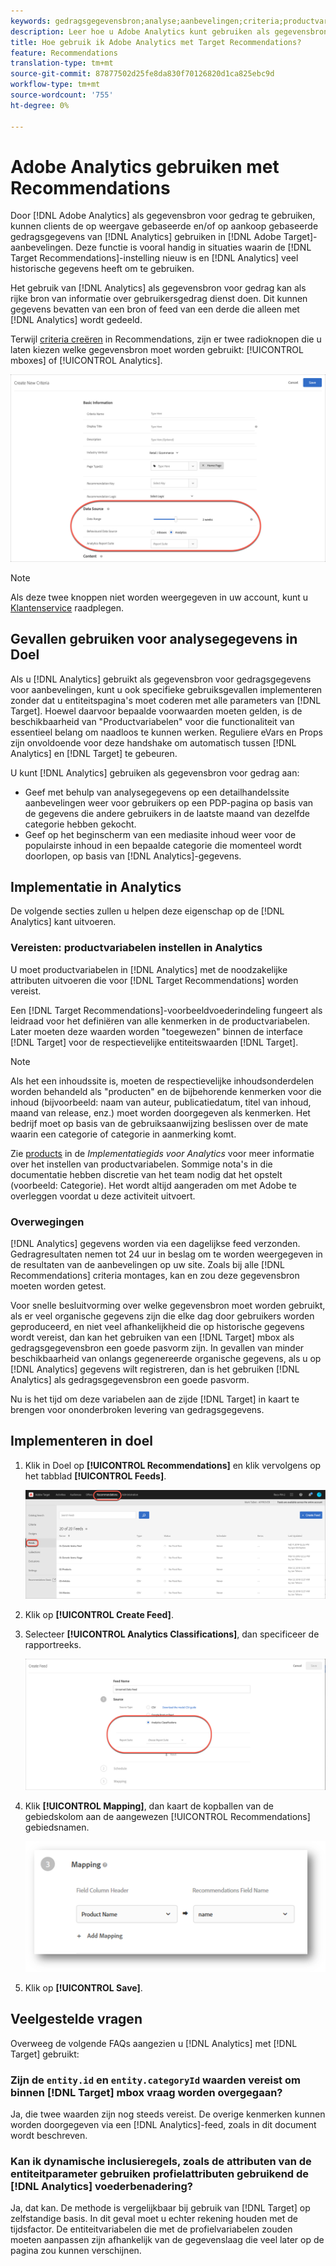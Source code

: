 ```yaml
---
keywords: gedragsgegevensbron;analyse;aanbevelingen;criteria;productvariabelen
description: Leer hoe u Adobe Analytics kunt gebruiken als gegevensbron voor gedragingen om de op weergave gebaseerde en/of op aankoop gebaseerde gedragsgegevens van Analytics in Target Recommendations te gebruiken.
title: Hoe gebruik ik Adobe Analytics met Target Recommendations?
feature: Recommendations
translation-type: tm+mt
source-git-commit: 87877502d25fe8da830f70126820d1ca825ebc9d
workflow-type: tm+mt
source-wordcount: '755'
ht-degree: 0%

---
```



# Adobe Analytics gebruiken met Recommendations

Door [!DNL Adobe Analytics] als gegevensbron voor gedrag te gebruiken, kunnen clients de op weergave gebaseerde en/of op aankoop gebaseerde gedragsgegevens van [!DNL Analytics] gebruiken in [!DNL Adobe Target]-aanbevelingen. Deze functie is vooral handig in situaties waarin de [!DNL Target Recommendations]-instelling nieuw is en [!DNL Analytics] veel historische gegevens heeft om te gebruiken.

Het gebruik van [!DNL Analytics] als gegevensbron voor gedrag kan als rijke bron van informatie over gebruikersgedrag dienst doen. Dit kunnen gegevens bevatten van een bron of feed van een derde die alleen met [!DNL Analytics] wordt gedeeld.

Terwijl [criteria creëren](/help/c-recommendations/c-algorithms/create-new-algorithm.md) in Recommendations, zijn er twee radioknopen die u laten kiezen welke gegevensbron moet worden gebruikt: [!UICONTROL mboxes] of [!UICONTROL Analytics].

![Knoppen voor gegevensbron van gedrag](/help/c-recommendations/c-algorithms/assets/behavioral-data-source.png)

>[!NOTE]
>
>Als deze twee knoppen niet worden weergegeven in uw account, kunt u [Klantenservice](/help/cmp-resources-and-contact-information.md#reference_ACA3391A00EF467B87930A450050077C) raadplegen.

## Gevallen gebruiken voor analysegegevens in Doel

Als u [!DNL Analytics] gebruikt als gegevensbron voor gedragsgegevens voor aanbevelingen, kunt u ook specifieke gebruiksgevallen implementeren zonder dat u entiteitspagina&#39;s moet coderen met alle parameters van [!DNL Target]. Hoewel daarvoor bepaalde voorwaarden moeten gelden, is de beschikbaarheid van &quot;Productvariabelen&quot; voor die functionaliteit van essentieel belang om naadloos te kunnen werken. Reguliere eVars en Props zijn onvoldoende voor deze handshake om automatisch tussen [!DNL Analytics] en [!DNL Target] te gebeuren.

U kunt [!DNL Analytics] gebruiken als gegevensbron voor gedrag aan:

* Geef met behulp van analysegegevens op een detailhandelssite aanbevelingen weer voor gebruikers op een PDP-pagina op basis van de gegevens die andere gebruikers in de laatste maand van dezelfde categorie hebben gekocht.
* Geef op het beginscherm van een mediasite inhoud weer voor de populairste inhoud in een bepaalde categorie die momenteel wordt doorlopen, op basis van [!DNL Analytics]-gegevens.

## Implementatie in Analytics

De volgende secties zullen u helpen deze eigenschap op de [!DNL Analytics] kant uitvoeren.

### Vereisten: productvariabelen instellen in Analytics

U moet productvariabelen in [!DNL Analytics] met de noodzakelijke attributen uitvoeren die voor [!DNL Target Recommendations] worden vereist.

Een [!DNL Target Recommendations]-voorbeeldvoederindeling fungeert als leidraad voor het definiëren van alle kenmerken in de productvariabelen. Later moeten deze waarden worden &quot;toegewezen&quot; binnen de interface [!DNL Target] voor de respectievelijke entiteitswaarden [!DNL Target].

>[!NOTE]
>
>Als het een inhoudssite is, moeten de respectievelijke inhoudsonderdelen worden behandeld als &quot;producten&quot; en de bijbehorende kenmerken voor die inhoud (bijvoorbeeld: naam van auteur, publicatiedatum, titel van inhoud, maand van release, enz.) moet worden doorgegeven als kenmerken. Het bedrijf moet op basis van de gebruiksaanwijzing beslissen over de mate waarin een categorie of categorie in aanmerking komt.

Zie [products](https://experienceleague.adobe.com/docs/analytics/implementation/vars/page-vars/products.html) in de *Implementatiegids voor Analytics* voor meer informatie over het instellen van productvariabelen. Sommige nota&#39;s in die documentatie hebben discretie van het team nodig dat het opstelt (voorbeeld: Categorie). Het wordt altijd aangeraden om met Adobe te overleggen voordat u deze activiteit uitvoert.

### Overwegingen

[!DNL Analytics] gegevens worden via een dagelijkse feed verzonden. Gedragresultaten nemen tot 24 uur in beslag om te worden weergegeven in de resultaten van de aanbevelingen op uw site. Zoals bij alle [!DNL Recommendations] criteria montages, kan en zou deze gegevensbron moeten worden getest.

Voor snelle besluitvorming over welke gegevensbron moet worden gebruikt, als er veel organische gegevens zijn die elke dag door gebruikers worden geproduceerd, en niet veel afhankelijkheid die op historische gegevens wordt vereist, dan kan het gebruiken van een [!DNL Target] mbox als gedragsgegevensbron een goede pasvorm zijn. In gevallen van minder beschikbaarheid van onlangs gegenereerde organische gegevens, als u op [!DNL Analytics] gegevens wilt registreren, dan is het gebruiken [!DNL Analytics] als gedragsgegevensbron een goede pasvorm.

Nu is het tijd om deze variabelen aan de zijde [!DNL Target] in kaart te brengen voor ononderbroken levering van gedragsgegevens.

## Implementeren in doel

1. Klik in Doel op **[!UICONTROL Recommendations]** en klik vervolgens op het tabblad **[!UICONTROL Feeds]**.

   ![Feeds](/help/c-recommendations/c-algorithms/assets/feeds-tab.png)

1. Klik op **[!UICONTROL Create Feed]**.

1. Selecteer **[!UICONTROL Analytics Classifications]**, dan specificeer de rapportreeks.

   ![Klassificaties voor analyse, optie](/help/c-recommendations/c-algorithms/assets/analytics-classifications.png)

1. Klik **[!UICONTROL Mapping]**, dan kaart de kopballen van de gebiedskolom aan de aangewezen [!UICONTROL Recommendations] gebiedsnamen.

   ![Sectie Toewijzing](/help/c-recommendations/c-algorithms/assets/mapping.png)

1. Klik op **[!UICONTROL Save]**.

## Veelgestelde vragen

Overweeg de volgende FAQs aangezien u [!DNL Analytics] met [!DNL Target] gebruikt:

### Zijn de `entity.id` en `entity.categoryId` waarden vereist om binnen [!DNL Target] mbox vraag worden overgegaan?

Ja, die twee waarden zijn nog steeds vereist. De overige kenmerken kunnen worden doorgegeven via een [!DNL Analytics]-feed, zoals in dit document wordt beschreven.

### Kan ik dynamische inclusieregels, zoals de attributen van de entiteitparameter gebruiken profielattributen gebruikend de [!DNL Analytics] voederbenadering?

Ja, dat kan. De methode is vergelijkbaar bij gebruik van [!DNL Target] op zelfstandige basis. In dit geval moet u echter rekening houden met de tijdsfactor. De entiteitvariabelen die met de profielvariabelen zouden moeten aanpassen zijn afhankelijk van de gegevenslaag die veel later op de pagina zou kunnen verschijnen.

